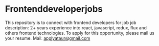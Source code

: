 # Frontenddeveloperjobs
This repository is to connect with frontend developers for job 
job description: 2+ years experience into react, javascript, redux, flux and others frontend technologies.
To apply for this opportunity, please mail us your resume.
Mail: applyataur@gmail.com
